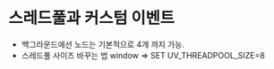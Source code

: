 # 스레드풀과 커스텀 이벤트

- 백그라운드에선 노드는 기본적으로 4개 까지 가능.
- 스레드풀 사이즈 바꾸는 법  window => SET UV_THREADPOOL_SIZE=8

 